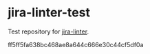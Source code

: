 # jira-linter-test

Test repository for [jira-linter].

[jira-linter]: https://github.com/btwrk/action-jira-linter
ff5ff5fa638bc468ae8a644c666e30c44cf5df0a
